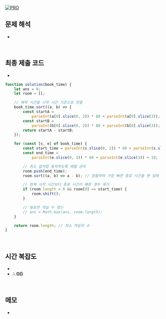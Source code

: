 [![PRO]][Link]

## 문제 해석

-

<br>

## 최종 제출 코드

-

```js
function solution(book_time) {
    let ans = 0;
    let room = [];

    // 예약 시간을 시작 시간 기준으로 정렬
    book_time.sort((a, b) => {
        const startA =
            parseInt(a[0].slice(0, 2)) * 60 + parseInt(a[0].slice(3));
        const startB =
            parseInt(b[0].slice(0, 2)) * 60 + parseInt(b[0].slice(3));
        return startA - startB;
    });

    for (const [s, e] of book_time) {
        const start_time = parseInt(s.slice(0, 2)) * 60 + parseInt(s.slice(3));
        const end_time =
            parseInt(e.slice(0, 2)) * 60 + parseInt(e.slice(3)) + 10;

        // 최소 힙처럼 동작하도록 배열 관리
        room.push(end_time);
        room.sort((a, b) => a - b); // 정렬하여 가장 빠른 종료 시간을 맨 앞에 배치

        // 현재 시작 시간보다 종료 시간이 빠른 경우 제거
        if (room.length > 0 && room[0] <= start_time) {
            room.shift();
        }

        // 필요한 객실 수 갱신
        // ans = Math.max(ans, room.length);
    }

    return room.length; // 최소 객실의 수
}
```

<br>

## 시간 복잡도

-
-   **∴ O()**

<br>

## 메모

-

<!---------------------------------------------------------------------------->

[PRO]: https://github.com/GoSSaChin/algorithm-js/assets/107768516/67c43b52-bc3f-4571-a249-5519021afbb0
[Link]: https://school.programmers.co.kr/learn/courses/30/lessons/155651
